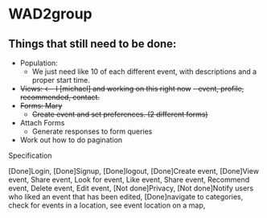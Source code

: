 # WAD2group

## Things that still need to be done:
- Population:  
  - We just need like 10 of each different event, with descriptions and a proper start time.
- ~~Views: <-- I [michael] and working on this right now~~
  ~~- event, profile, recommended, contact.~~
- ~~Forms: Mary~~
  - ~~Create event and set preferences. (2 different forms)~~
- Attach Forms
  - Generate responses to form queries
- Work out how to do pagination

Specification

[Done]Login, 
[Done]Signup, 
[Done]logout, 
[Done]Create event, 
[Done]View event, 
Share event, 
Look for event, 
Like event, 
Share event, 
Recommend event, 
Delete event, 
Edit event, 
[Not done]Privacy, 
[Not done]Notify users who liked an event that has been edited, 
[Done]navigate to categories, 
check for events in a location, 
see event location on a map, 

